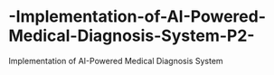 # -Implementation-of-AI-Powered-Medical-Diagnosis-System-P2-
 Implementation of AI-Powered Medical Diagnosis System 
